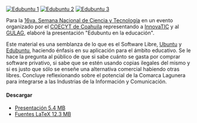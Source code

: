 
<a href="edubuntu-en-la-educacion/edubuntu-en-la-educacion-1.png"><img src="edubuntu-en-la-educacion/edubuntu-en-la-educacion-1-small.jpg" alt="Edubuntu 1"></a> <a href="edubuntu-en-la-educacion/edubuntu-en-la-educacion-2.png"><img src="edubuntu-en-la-educacion/edubuntu-en-la-educacion-2-small.jpg" alt="Edubuntu 2"></a> <a href="edubuntu-en-la-educacion/edubuntu-en-la-educacion-3.png"><img src="edubuntu-en-la-educacion/edubuntu-en-la-educacion-3-small.jpg" alt="Edubuntu 3"></a>

Para la [16va. Semana Nacional de Ciencia y Tecnología](http://www.conacyt.mx/Comunicacion/sncyt/index.html) en un evento organizado por el [COECYT de Coahuila](http://www.coecyt-coah.gob.mx/) representando a [InnovaTIC](http://www.innovatic.org.mx/) y al [GULAG](http://www.gulag.org.mx/), elaboré la presentación "Edubuntu en la educación".

Este material es una semblanza de lo que es el Software Libre, [Ubuntu](http://www.ubuntu.com/) y [Edubuntu](http://www.edubuntu.org/), haciendo énfasis en su aplicación para el ámbito educativo. Se le hace la pregunta al público de que si sabe cuánto se gasta por comprar software privativo, si sabe que se estén usando copias ilegales del mismo y si es justo que sólo se enseñe una alternativa comercial habiendo otras libres. Concluye reflexionando sobre el potencial de la Comarca Lagunera para integrarse a las Industrias de la Información y Comunicación.

#### Descargar

* [Presentación 5.4 MB](edubuntu-en-la-educacion/edubuntu-en-la-educacion.pdf)
* [Fuentes LaTeX 12.3 MB](edubuntu-en-la-educacion/edubuntu-en-la-educacion.tar.gz)
